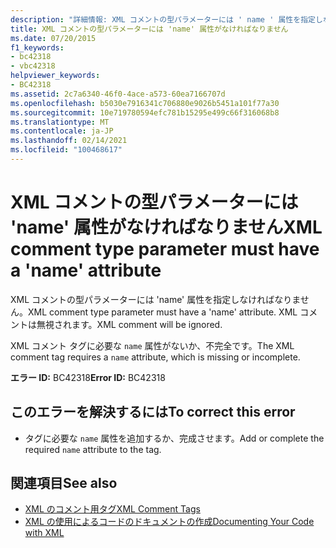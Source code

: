 ```yaml
---
description: "詳細情報: XML コメントの型パラメーターには ' name ' 属性を指定しなければなりません"
title: XML コメントの型パラメーターには 'name' 属性がなければなりません
ms.date: 07/20/2015
f1_keywords:
- bc42318
- vbc42318
helpviewer_keywords:
- BC42318
ms.assetid: 2c7a6340-46f0-4ace-a573-60ea7166707d
ms.openlocfilehash: b5030e7916341c706880e9026b5451a101f77a30
ms.sourcegitcommit: 10e719780594efc781b15295e499c66f316068b8
ms.translationtype: MT
ms.contentlocale: ja-JP
ms.lasthandoff: 02/14/2021
ms.locfileid: "100468617"
---
```

# <a name="xml-comment-type-parameter-must-have-a-name-attribute"></a><span data-ttu-id="34fe9-103">XML コメントの型パラメーターには 'name' 属性がなければなりません</span><span class="sxs-lookup"><span data-stu-id="34fe9-103">XML comment type parameter must have a 'name' attribute</span></span>

<span data-ttu-id="34fe9-104">XML コメントの型パラメーターには 'name' 属性を指定しなければなりません。</span><span class="sxs-lookup"><span data-stu-id="34fe9-104">XML comment type parameter must have a 'name' attribute.</span></span> <span data-ttu-id="34fe9-105">XML コメントは無視されます。</span><span class="sxs-lookup"><span data-stu-id="34fe9-105">XML comment will be ignored.</span></span>  
  
 <span data-ttu-id="34fe9-106">XML コメント タグに必要な `name` 属性がないか、不完全です。</span><span class="sxs-lookup"><span data-stu-id="34fe9-106">The XML comment tag requires a `name` attribute, which is missing or incomplete.</span></span>  
  
 <span data-ttu-id="34fe9-107">**エラー ID:** BC42318</span><span class="sxs-lookup"><span data-stu-id="34fe9-107">**Error ID:** BC42318</span></span>  
  
## <a name="to-correct-this-error"></a><span data-ttu-id="34fe9-108">このエラーを解決するには</span><span class="sxs-lookup"><span data-stu-id="34fe9-108">To correct this error</span></span>  
  
- <span data-ttu-id="34fe9-109">タグに必要な `name` 属性を追加するか、完成させます。</span><span class="sxs-lookup"><span data-stu-id="34fe9-109">Add or complete the required `name` attribute to the tag.</span></span>  
  
## <a name="see-also"></a><span data-ttu-id="34fe9-110">関連項目</span><span class="sxs-lookup"><span data-stu-id="34fe9-110">See also</span></span>

- [<span data-ttu-id="34fe9-111">XML のコメント用タグ</span><span class="sxs-lookup"><span data-stu-id="34fe9-111">XML Comment Tags</span></span>](../language-reference/xmldoc/index.md)
- [<span data-ttu-id="34fe9-112">XML の使用によるコードのドキュメントの作成</span><span class="sxs-lookup"><span data-stu-id="34fe9-112">Documenting Your Code with XML</span></span>](../programming-guide/program-structure/documenting-your-code-with-xml.md)
